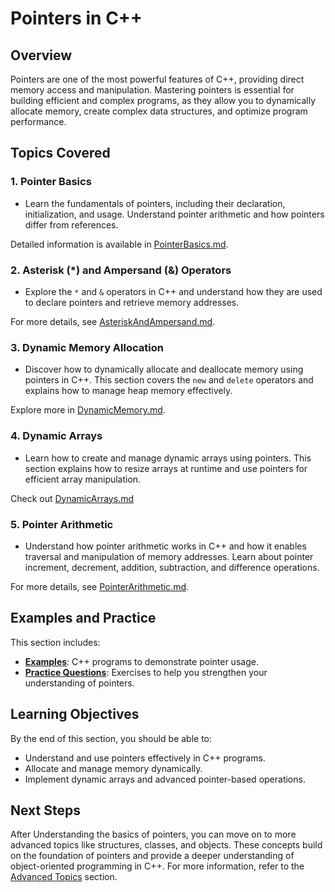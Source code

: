 # Pointers in C++

## Overview

Pointers are one of the most powerful features of C++, providing direct memory access and manipulation. Mastering pointers is essential for building efficient and complex programs, as they allow you to dynamically allocate memory, create complex data structures, and optimize program performance.

## Topics Covered

### 1. **Pointer Basics**
- Learn the fundamentals of pointers, including their declaration, initialization, and usage. Understand pointer arithmetic and how pointers differ from references.

Detailed information is available in [PointerBasics.md](PointerBasics.md).

### 2. **Asterisk (*) and Ampersand (&) Operators**
- Explore the `*` and `&` operators in C++ and understand how they are used to declare pointers and retrieve memory addresses.

For more details, see [AsteriskAndAmpersand.md](AsteriskAndAmpersand.md).

### 3. **Dynamic Memory Allocation**
- Discover how to dynamically allocate and deallocate memory using pointers in C++. This section covers the `new` and `delete` operators and explains how to manage heap memory effectively.

Explore more in [DynamicMemory.md](DynamicMemory.md).

### 4. **Dynamic Arrays**
- Learn how to create and manage dynamic arrays using pointers. This section explains how to resize arrays at runtime and use pointers for efficient array manipulation.

Check out [DynamicArrays.md](DynamicArrays.md)

### 5. **Pointer Arithmetic**
- Understand how pointer arithmetic works in C++ and how it enables traversal and manipulation of memory addresses. Learn about pointer increment, decrement, addition, subtraction, and difference operations.

For more details, see [PointerArithmetic.md](PointerArithmetic.md).

## Examples and Practice

This section includes:
- **[Examples](examples/)**: C++ programs to demonstrate pointer usage.
- **[Practice Questions](practice_questions/practice.md)**: Exercises to help you strengthen your understanding of pointers.

## Learning Objectives

By the end of this section, you should be able to:
- Understand and use pointers effectively in C++ programs.
- Allocate and manage memory dynamically.
- Implement dynamic arrays and advanced pointer-based operations.

## Next Steps

After Understanding the basics of pointers, you can move on to more advanced topics like structures, classes, and objects. These concepts build on the foundation of pointers and provide a deeper understanding of object-oriented programming in C++. For more information, refer to the [Advanced Topics](../09_Advanced_Topics/README.md) section.
